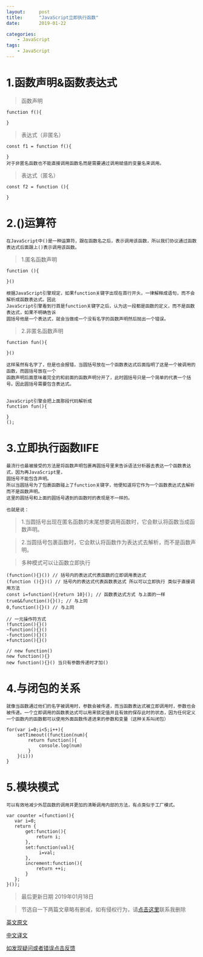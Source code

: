 ```yaml
---
layout:     post
title:      "JavaScript立即执行函数"
date:       2019-01-22

categories:
    - JavaScript
tags:
    - JavaScript
---
```



# 1.函数声明&函数表达式

>函数声明

    function f(){

    }
    
<!-- more -->
>表达式（非匿名）

    const f1 = function f(){

    }
    对于非匿名函数也不能直接调用函数名而是需要通过调用赋值的变量名来调用。

>表达式（匿名）

    const f2 = function (){

    }

# 2.()运算符

    在JavaScript中()是一种运算符，跟在函数名之后，表示调用该函数，所以我们协议通过函数表达式后面跟上()表示调用该函数。

>1.匿名函数声明

    function (){

    }()

    根据JavaScript引擎规定，如果function关键字出现在首行开头，一律解释成语句，而不会解析成函数表达式。因此
    JavaScript引擎看到行首是function关键字之后，认为这一段都是函数的定义，而不是函数表达式，如果不明确告诉
    圆括号他是一个表达式，就会当做成一个没有名字的函数声明然后抛出一个错误。

>2.非匿名函数声明

    function fun(){

    }()

    这样虽然有名字了，但是也会报错，当圆括号放在一个函数表达式后面指明了这是一个被调用的函数，而圆括号放在一个
    函数声明后面意味着完全的和前面的函数声明分开了，此时圆括号只是一个简单的代表一个括号。因此圆括号需要包含表达式。


    JavaScript引擎会把上面那段代码解析成
    function fun(){

    }
    ();

# 3.立即执行函数IIFE

    最流行也最被接受的方法是将函数声明包裹再圆括号里来告诉语法分析器去表达一个函数表达式，因为再JavaScript里，
    圆括号不能包含声明。
    所以当圆括号为了包裹函数碰上了function关键字，他便知道将它作为一个函数表达式去解析而不是函数声明。
    这里的圆括号和上面的圆括号遇到的函数时的表现是不一样的。

    也就是说：

>1.当圆括号出现在匿名函数的末尾想要调用函数时，它会默认将函数当成函数声明。

>2.当圆括号包裹函数时，它会默认将函数作为表达式去解析，而不是函数声明。

>多种模式可以让函数立即执行

    (function(){}()) // 括号内的表达式代表函数的立即调用表达式
    (function (){})() // 括号内的表达式代表函数表达式 所以可以立即执行 类似于直接调用方法
    const i=function(){return 10}(); // 函数表达式方式 与上面的一样
    true&&function(){}(); // 与上同
    0,function(){}() // 与上同

    // 一元操作符方式
    !function(){}()
    ~function(){}()
    -function(){}()
    +function(){}()

    // new function()
    new function(){}
    new function(){}() 当只有参数传递时才加()

# 4.与闭包的关系

    就像当函数通过他们的名字被调用时，参数会被传递，而当函数表达式被立即调用时，参数也会被传递。一个立即调用的函数表达式可以用来锁定值并且有效的保存此时的状态，因为任何定义一个函数内的函数都可以使用外面函数传递进来的参数和变量（这种关系叫闭包）

    for(var i=0;i<5;i++){
        setTimeout((function(num){
            return function(){
                console.log(num)
            }
        }(i)))
    }

# 5.模块模式

    可以有效地减少外层函数的调用并更加的清晰调用内部的方法，有点类似于工厂模式。

    var counter =(function(){
       var i=0;
       return {
           get:function(){
               return i;
           },
           set:function(val){
                i=val;
           },
           increment:function(){
               return ++i;
           }
       };
    }());

>最后更新日期 2019年01月18日

>节选自一下两篇文章略有删减，如有侵权行为，请[点击这里](https://github.com/WangShayne)联系我删除

[英文原文](http://benalman.com/news/2010/11/immediately-invoked-function-expression/#iife)

[中文译文](https://segmentfault.com/a/1190000003985390)

[如发现疑问或者错误点击反馈](https://github.com/WangShayne)
